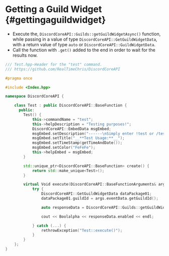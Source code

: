 Getting a Guild Widget {#gettingaguildwidget}
============
- Execute the, `DiscordCoreAPI::Guilds::getGuildWidgetAsync()` function, while passing in a value of type `DiscordCoreAPI::GetGuildWidgetData`, with a return value of type `auto` or `DiscordCoreAPI::GuildWidgetData`.
- Call the function with `.get()` added to the end in order to wait for the results now.

```cpp
/// Test.hpp-Header for the "test" command.
/// https://github.com/RealTimeChris/DiscordCoreAPI

#pragma once

#include <Index.hpp>

namespace DiscordCoreAPI {

	class Test : public DiscordCoreAPI::BaseFunction {
	  public:
		Test() {
			this->commandName = "test";
			this->helpDescription = "Testing purposes!";
			DiscordCoreAPI::EmbedData msgEmbed;
			msgEmbed.setDescription("------\nSimply enter !test or /test!\n------");
			msgEmbed.setTitle("__**Test Usage:**__");
			msgEmbed.setTimeStamp(getTimeAndDate());
			msgEmbed.setColor("FeFeFe");
			this->helpEmbed = msgEmbed;
		}

		std::unique_ptr<DiscordCoreAPI::BaseFunction> create() {
			return std::make_unique<Test>();
		}

		virtual Void execute(DiscordCoreAPI::BaseFunctionArguments& args) {
			try {
				DiscordCoreAPI::GetGuildWidgetData dataPackage01;
				dataPackage01.guildId = args.eventData.getGuildId();

				auto responseData = DiscordCoreAPI::Guilds::getGuildWidgetAsync(dataPackage01).get();

				cout << Boolalpha << responseData.enabled << endl;

			} catch (...) {
				rethrowException("Test::execute()");
			}
		}
	};
}
```
